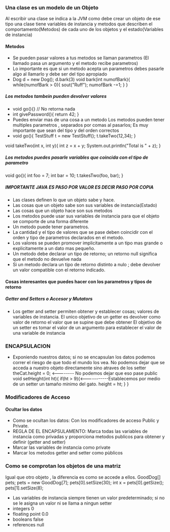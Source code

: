 ### Una clase es un modelo de un Objeto
Al escribir una clase se indica a la JVM como debe crear un objeto de ese tipo
una clase tiene variables de instancia y metodos que describen el comportamento(Metodos) de cada uno de los objetos y el estado(Variables de instancia)

#### Metodos
* Se pueden pasar valores a tus metodos se llaman parametros (El llamado pasa un argumento y el metodo recibe parametros)
* Lo importante es que si un metodo acepta un parametros debes pasarle algo al llamarlo y debe ser del tipo apropiado
* Dog d = new Dog();
d.bark(3)
void bark(int numofBark){
while(numofBark > 0){
sout("Ruff");
numofBark -=1;
}
}
##### Los metodos tambein pueden devolver valores
* void go(){} // No retorna nada 
* int givePassword(){
    return 42;
}
* Puedes enviar mas de una cosa a un metodo
Los metodos pueden tener multiples parametros , separados por comas al pasarlos; Es muy importante que sean del tipo y del orden correctos
* void go(){
TestStuff t = new TestStuff();
t.takeTwo(12,34);
}

void takeTwo(int x, int y){
    int z = x + y;
    System.out.println("Total is " + z);
}

##### Los metodos puedes pasarle variables que coincida con el tipo de parametro

void go(){
int foo = 7;
int bar = 10;
t.takesTwo(foo, bar);
}

##### IMPORTANTE JAVA ES PASO POR VALOR ES DECIR PASO POR COPIA
* Las clases definen lo que un objeto sabe y hace.
* Las cosas que un objeto sabe son sus variables de instancia(Estado)
* Las cosas que un objeto hace son sus metodos
* Los metodos puede usar sus variables de instancia para que el objeto se comporte de una forma diferente
* Un metodo puede tener parametros.
* La cantidad y el tipo de valores que se pase deben coincidir con el orden y tipo de parametros declarados en el metodo.
* Los valores se pueden promover implicitamente a un tipo mas grande o explicitamente a un dato mas pequeño.
* Un metodo debe declarar un tipo de retorno; un retorno null significa que el metodo no devuelve nada
* Si un metodo declara un tipo de retorno distinto a nulo ; debe devolver un valor compatible con el retorno indicado.

#### Cosas interesantes que puedes hacer con los parametros y tipos de retorno
##### Getter and Setters o Accesor y Mutators
* Los getter and setter permiten obtener y establecer cosas; valores de variables de instancia.
El unico objetivo de un getter es devolver como valor de retorno el valor que se supine que debe obtener
El objetivo de un setter es tomar el valor de un argumento para establecer el valor de una variable de instancia
### ENCAPSULACION
* Exponiendo nuestros datos; si no se encapsulan los datos podemos correr el riesgo de que todo el mundo los vea.
No podemos dejar que se acceda a nuestro objeto directamente sino atraves de los setter
theCat.height = 0; <-------- No podemos dejar que eso pase
public void setHeight(int ht){
if(ht > 9){<-----------Establecemos por medio de un setter un tamaño minimo del gato.
 height = ht;
}
}
### Modificadores de Acceso
#### Ocultar los datos
* Como se ocultan los datos: Con los modificadores de acceso Public y Private.
* REGLA DE EL ENCAPSULAMENTO: Marca todas las variables de instancia como privadas y proporciona metodos publicos para obtener y definir (getter and setter)
* Marcar las variables de instancia como private
* Marcar los metodos getter and setter como pùblicos
### Como se comprotan los objetos de una matriz
Igual que otro objeto , la diferencia es como se accede a ellos. 
GoodDog[] pets;
pets = new GoodDog[7];
pets[0].setSize(30);
int x = pets[0].getSize();
pets[1].setSize(8);

* Las variables de instancia siempre tienen un valor predeterminado; si no se le asigna un valor ni se llama a ningun setter
* integers 0
* floating point 0.0
* booleans false
* references null

